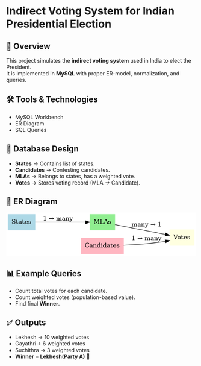 # Indirect Voting System for Indian Presidential Election

## 📌 Overview
This project simulates the **indirect voting system** used in India to elect the President.  
It is implemented in **MySQL** with proper ER-model, normalization, and queries.

## 🛠 Tools & Technologies
- MySQL Workbench
- ER Diagram
- SQL Queries

## 📂 Database Design
- **States** → Contains list of states.
- **Candidates** → Contesting candidates.
- **MLAs** → Belongs to states, has a weighted vote.
- **Votes** → Stores voting record (MLA → Candidate).

## 🔗 ER Diagram
![ER Diagram](ER_Diagram.png)

## 📊 Example Queries
- Count total votes for each candidate.
- Count weighted votes (population-based value).
- Find final **Winner**.

## ✅ Outputs
- Lekhesh → 10 weighted votes  
- Gayathri→ 6 weighted votes  
- Suchithra → 3 weighted votes  
- **Winner = Lekhesh(Party A)** 🎉
